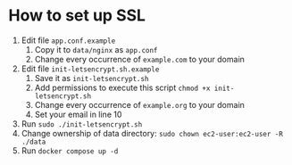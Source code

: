 # How to set up SSL
1. Edit file `app.conf.example`
    1. Copy it to `data/nginx` as `app.conf`
    2. Change every occurrence of `example.com` to your domain
2. Edit file `init-letsencrypt.sh.example`
    1. Save it as `init-letsencrypt.sh`
    2. Add permissions to execute this script `chmod +x init-letsencrypt.sh`
    3. Change every occurrence of `example.org` to your domain
    4. Set your email in line 10
3. Run `sudo ./init-letsencrypt.sh`
4. Change ownership of data directory: `sudo chown ec2-user:ec2-user -R ./data`
5. Run `docker compose up -d`
